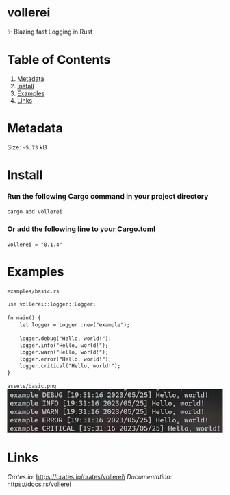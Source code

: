 # vollerei
✨ Blazing fast Logging in Rust

# Table of Contents
1. [Metadata](#metadata)
2. [Install](#install)
3. [Examples](#examples)
4. [Links](#links)

# Metadata
Size: `~5.73` kB

# Install
### Run the following Cargo command in your project directory
`cargo add vollerei`
### Or add the following line to your Cargo.toml
`vollerei = "0.1.4"`

# Examples
`examples/basic.rs`
```
use vollerei::logger::Logger;

fn main() {
    let logger = Logger::new("example");

    logger.debug("Hello, world!");
    logger.info("Hello, world!");
    logger.warn("Hello, world!");
    logger.error("Hello, world!");
    logger.critical("Hello, world!");
}
```
`assets/basic.png`
![](assets/basic.png)

# Links
*Crates.io*: https://crates.io/crates/vollerei\
*Documentation*: https://docs.rs/vollerei